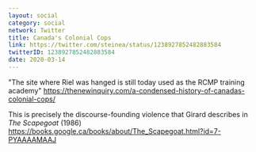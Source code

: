 ```yaml
---
layout: social
category: social
network: Twitter
title: Canada's Colonial Cops
link: https://twitter.com/steinea/status/1238927852482883584
twitterID: 1238927852482883584
date: 2020-03-14
---
```


"The site where Riel was hanged is still today used as the RCMP training academy" <https://thenewinquiry.com/a-condensed-history-of-canadas-colonial-cops/>

This is precisely the discourse-founding violence that Girard describes in *The Scapegoat* (1986) <https://books.google.ca/books/about/The_Scapegoat.html?id=7-PYAAAAMAAJ>
